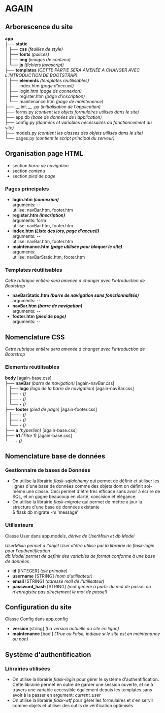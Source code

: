 # AGAIN
<!-- Pour visualiser ce fichier joliment sur Atome comme si c'était un pdf, clic droit dessus dans l'arborescence à gauche et choisir "Markdown preview"
Pour pouvoir alléger le code, ajouter le package "custom folds" à Atom.
Il suffira de faire Ctrl+Maj+[ pour cacher une région et Ctrl+Maj+] pour la développer.-->

<!--#region Arborescence -->
## Arborescence du site

**app**  
├── **static**  
│   ├── **css** *(feuilles de style)*  
│   ├── **fonts** *(polices)*  
│   ├── **img** *(images de contenu)*  
│   └── **js** *(fichiers javascript)*  
├── **templates** *(CETTE PARTIE SERA AMENÉE A CHANGER AVEC L'INTRODUCTION DE BOOTSTRAP)*  
│   ├── **elements** *(templates réutilisables)*  
│   ├── index.htm *(page d'accueil)*  
│   ├── login.htm *(page de connexion)*  
│   ├── register.htm *(page d'inscription)*  
│   └── maintenance.htm *(page de maintenance)*  
├── __ init __ .py *(initialisation de l'application)*  
├── forms.py *(contient les objets formulaires utilisés dans le site)*  
├── app.db *(base de données de l'application)*  
├── config.py *(données et variables nécessaires au fonctionnement du site)*  
├── models.py *(contient les classes des objets utilisés dans le site)*  
└── pages.py *(contient le script principal du serveur)*
<!--#endregion-->
<!--#region Pages HTML-->
## Organisation page HTML
- section *barre de navigation*
- section *contenu*
- section *pied de page*

### Pages principales
- **login.htm *(connexion)***  
  arguments: --  
  utilise: navBar.htm, footer.htm
- **register.htm *(inscription)***  
  arguments: form  
  utilise: navBar.htm, footer.htm
- **index.htm *(Liste des lots, page d'accueil)***  
  arguments: --  
  utilise: navBar.htm, footer.htm
- **maintenance.htm *(page utilisée pour bloquer le site)***  
  arguments:  
  utilise:  navBarStatic.htm, footer.htm  

### Templates réutilisables
*Cette rubrique entière sera amenée à changer avec l'introduction de Bootstrap*
- **navBarStatic.htm *(barre de navigation sans fonctionnalités)***  
  arguments: --
- **navBar.htm *(barre de navigation)***   
  arguments: --
- **footer.htm *(pied de page)***  
  arguments: --

<!--#endregion-->
<!--#region CSS-->
## Nomenclature CSS
*Cette rubrique entière sera amenée à changer avec l'introduction de Bootstrap*
### Elements réutilisables

**body** [again-base.css]  
├── **navBar** *(barre de navigation)* [again-navBar.css]  
│   ├── **logo** *(logo de la barre de navigation)* [again-navBar.css]  
│   ├── **-** *()*  
│   ├── **-** *()*  
│   └── **-** *()*   
├── **footer** *(pied de page)* [again-footer.css]  
│   ├── **-** *()*   
│   ├── **-** *()*   
│   └── **-** *()*   
├── **a** *(hyperlien)* [again-base.css]  
├── **h1** *(Titre 1)* [again-base.css]  
└── **-** *()*
<!--#endregion-->
<!--#region BDD-->
## Nomenclature base de données
### Gestionnaire de bases de Données
- On utilise la librairie *flask-sqlalchemy* qui permet de définir et utiliser les lignes d'une base de données comme des objets dont on définit soi-même une classe. Ceci permet d'être très efficace sans avoir à écrire de SQL, et on gagne beaucoup en clarté, concision et élégance.
- On utilise la librairie *flask-migrate* qui permet de mettre a jour la structure d'une base de données existante  
      $ flask db migrate -m 'message'

### Utilisateurs
Classe User dans app.models, *dérive de UserMixin et db.Model*

*UserMixin permet à l'objet User d'être utilisé par la librairie de flask-login pour l'authentification*  
*db.Model permet de définir des variables de format conforme à une base de données*
- **id** [INTEGER] *(clé primaire)*
- **username** [STRING] *(nom d'utilisateur)*
- **email** [STRING] *(adresse mail de l'utilisateur)*
- **password_hash** [STRING] *(mot généré à partir du mot de passe: on n'enregistre pas directement le mot de passe!)*

<!--#endregion-->
<!--#region configuration du site -->
## Configuration du site
Classe Config dans app.config
- **version** [string] *(La version actuelle du site en ligne)*
- **maintenance** [bool] *(True ou False, indique si le site est en maintenance ou non)*
<!--#endregion-->
<!--#region système d'authentification-->
## Système d'authentification

### Librairies utilisées
- On utilise la librairie *flask-login* pour gérer le système d'authentification. Cette librairie permet en outre de garder une session ouverte, et ce à travers une variable accessible également depuis les templates sans avoir à la passer en argument: *current_user*
- On utilise la librairie *flask-wtf* pour gérer les formulaires et s'en servir comme objets et utiliser des outils de vérification optimisés
<!--#endregion-->
